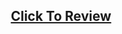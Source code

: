 <h2 align="center"><a href="https://atifsimsek.github.io/Javascript-30-Days-30-Project/04-Array%20Cardio%20Practice/index.html">Click To Review</a> </h2>